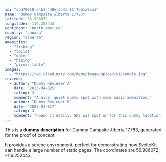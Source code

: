 ```yaml
---
id: "cbd70018-e4b1-448b-ab41-11f7bb1a9ea1"
name: "Dummy Campsite Alberta 17783"
latitude: 56.986072
longitude: -116.252443
continent: "north-america"
country: "canada"
region: "alberta"
amenities:
  - "fishing"
  - "toilet"
  - "water"
  - "hiking"
  - "picnic-table"
images:
  - "https://res.cloudinary.com/demo/image/upload/v1/sample.jpg"
reviews:
  - author: "Dummy Reviewer A"
    date: "2025-04-025"
    rating: 3
    comment: "A nice, quiet dummy spot with some basic amenities."
  - author: "Dummy Reviewer B"
    date: "2025-01-017"
    rating: 4
    comment: "Found it easily. GPS was spot on for this dummy location."
---
```


This is a **dummy description** for Dummy Campsite Alberta 17783, generated for the proof of concept.

It provides a serene environment, perfect for demonstrating how SvelteKit can handle a large number of static pages. The coordinates are 56.986072, -116.252443.
